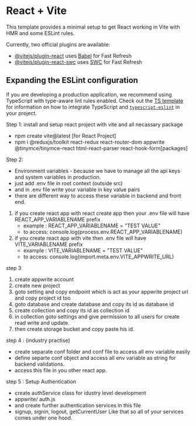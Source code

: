 # React + Vite

This template provides a minimal setup to get React working in Vite with HMR and some ESLint rules.

Currently, two official plugins are available:

- [@vitejs/plugin-react](https://github.com/vitejs/vite-plugin-react/blob/main/packages/plugin-react) uses [Babel](https://babeljs.io/) for Fast Refresh
- [@vitejs/plugin-react-swc](https://github.com/vitejs/vite-plugin-react/blob/main/packages/plugin-react-swc) uses [SWC](https://swc.rs/) for Fast Refresh

## Expanding the ESLint configuration

If you are developing a production application, we recommend using TypeScript with type-aware lint rules enabled. Check out the [TS template](https://github.com/vitejs/vite/tree/main/packages/create-vite/template-react-ts) for information on how to integrate TypeScript and [`typescript-eslint`](https://typescript-eslint.io) in your project.


Step 1:
install and setup react project with vite and  all necassary package
- npm create vite@latest [for React Project]
- npm i @reduxjs/toolkit react-redux react-router-dom appwrite @tinymce/tinymce-react html-react-parser react-hook-form[packages]

Step 2:
- Environment variables - because we have to manage all the api keys and system variables in production.
- just add .env file in root context (outside src)
- and in .env file write your variable in key value pairs
- there are different way to access these variable in backend and front end.
  
1. if you create react app with react create app then your .env file will have REACT_APP_VARIABLENAME prefix
   - example : REACT_APP_VARIABLENAME = "TEST VALUE"
   - to access: console.log(process.env.REACT_APP_VARIABLENAME)
2. if you create react app with vite then .env file will have VITE_VARIABLENAME prefix
   - example : VITE_VARIABLENAME = "TEST VALUE"
   - to access: console.log(import.meta.env.VITE_APPWRITE_URL)

step 3
1. create appwrite account
2. create new project 
3. goto setting and copy endpoint which is act as your appwrite project url and copy project id too
4. goto database and create database and copy its id as database id
5. create collection and copy its id as collection id
6. in collection goto settings and give permission to all users for create read write and update.
7. then create storage bucket and copy paste his id.

step 4 : (industry practise)
- create separate conf folder and conf file to access all env variable easily
- define separte conf object and access all env variable as string for backend validations.
- access this file in you other react app.

step 5 : Setup Authentication 
- create authService class for idustry level development
- appwrite/ auth.js 
- and create further authentication services in this file 
- signup, signin, logout, getCurrentUser Like that so all of your services comes under one hood.